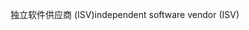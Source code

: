 <span data-ttu-id="7687b-101">独立软件供应商 (ISV)</span><span class="sxs-lookup"><span data-stu-id="7687b-101">independent software vendor (ISV)</span></span>